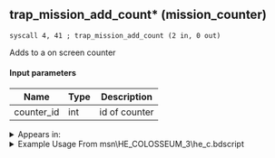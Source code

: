 ## trap_mission_add_count* (mission_counter)

`syscall 4, 41 ; trap_mission_add_count (2 in, 0 out)`

Adds to a on screen counter

#### Input parameters
| Name | Type | Description
|------|------|------------
| counter_id   | int   | id of counter




<details>
	<summary>Appears in:</summary>
| filename | Entity (obj)
|----------|-------------
| msn\HE_COLOSSEUM_3\he_c.bdscript       |           
| msn\HE_COLOSSEUM_7\he_c.bdscript       |           
| msn\HE_COLOSSEUM_8_TIT\he_c.bdscript       |           
| msn\HE_COL_4_3\he_c.bdscript       |           
| msn\HE_COL_4_7\he_c.bdscript       |           
| msn\HE_COL_8TI_BOSS\he_c.bdscript       |           
| msn\NM00_MS202\nm00.bdscript       |           
| msn\NM09_SKATE_01\nm09.bdscript       |           
| msn\TT07_SKATE_01\tt07.bdscript       |           
| obj\N_CM020_BTL\n_cm.bdscript       | ((N) Lexaeus (BTL) (CM))          
| obj\N_CM040_BTL\n_cm.bdscript       | ((N) Vexen (BTL) (CM))          

</details>

<details>
	<summary>Example Usage From msn\HE_COLOSSEUM_3\he_c.bdscript</summary>
```
L50:
 jz L64
 pushFromFSp 0
 syscall 2, 46 ; trap_damage_damage (1 in, 1 out)
 neg 
 pushImm 2
 syscall 4, 41 ; trap_mission_add_count (2 in, 0 out)
 jmp L64
```
</details>


